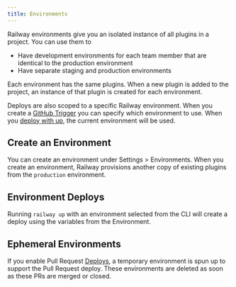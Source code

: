 ```yaml
---
title: Environments
---
```


Railway environments give you an isolated instance of all plugins in a project.
You can use them to

- Have development environments for each team member that are identical to the
  production environment
- Have separate staging and production environments

Each environment has the same plugins. When a new plugin is added to the
project, an instance of that plugin is created for each environment.

Deploys are also scoped to a specific Railway environment. When you create a [GitHub Trigger](deploy/github-triggers) you can specify which environment to use. When you [deploy with up](deploy/railway-up), the current environment will be used.

## Create an Environment

You can create an environment under Settings > Environments. When you create an environment, Railway provisions another copy of existing plugins from the `production` environment.

<NextImage  src="/images/create-env.png" 
            alt="Screenshot of Environments Page"
            layout="responsive"
            width={1082} 
            height={733}
            quality={100} />

## Environment Deploys

Running `railway up` with an environment selected from the CLI will create a deploy using the variables from the Environment. 

## Ephemeral Environments

If you enable Pull Request [Deploys](deploy/deployments.md), a temporary environment is spun up to support the Pull Request deploy. These environments are deleted as soon as these PRs are merged or closed.

